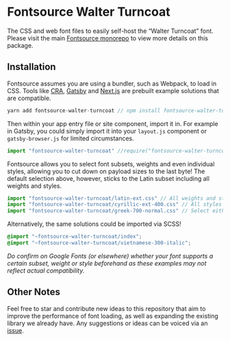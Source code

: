 # Fontsource Walter Turncoat

The CSS and web font files to easily self-host the “Walter Turncoat” font. Please visit the main [Fontsource monorepo](https://github.com/DecliningLotus/fontsource) to view more details on this package.

## Installation

Fontsource assumes you are using a bundler, such as Webpack, to load in CSS. Tools like [CRA](https://create-react-app.dev/), [Gatsby](https://www.gatsbyjs.org/) and [Next.js](https://nextjs.org/) are prebuilt example solutions that are compatible.

```javascript
yarn add fontsource-walter-turncoat // npm install fontsource-walter-turncoat
```

Then within your app entry file or site component, import it in. For example in Gatsby, you could simply import it into your `layout.js` component or `gatsby-browser.js` for limited circumstances.

```javascript
import "fontsource-walter-turncoat" //require("fontsource-walter-turncoat")
```

Fontsource allows you to select font subsets, weights and even individual styles, allowing you to cut down on payload sizes to the last byte! The default selection above, however, sticks to the Latin subset including all weights and styles.

```javascript
import "fontsource-walter-turncoat/latin-ext.css" // All weights and styles included.
import "fontsource-walter-turncoat/cyrillic-ext-400.css" // All styles included.
import "fontsource-walter-turncoat/greek-700-normal.css" // Select either normal or italic.
```

Alternatively, the same solutions could be imported via SCSS!

```scss
@import "~fontsource-walter-turncoat/index";
@import "~fontsource-walter-turncoat/vietnamese-300-italic";
```

_Do confirm on Google Fonts (or elsewhere) whether your font supports a certain subset, weight or style beforehand as these examples may not reflect actual compatibility._

## Other Notes

Feel free to star and contribute new ideas to this repository that aim to improve the performance of font loading, as well as expanding the existing library we already have. Any suggestions or ideas can be voiced via an [issue](https://github.com/DecliningLotus/fontsource/issues).
